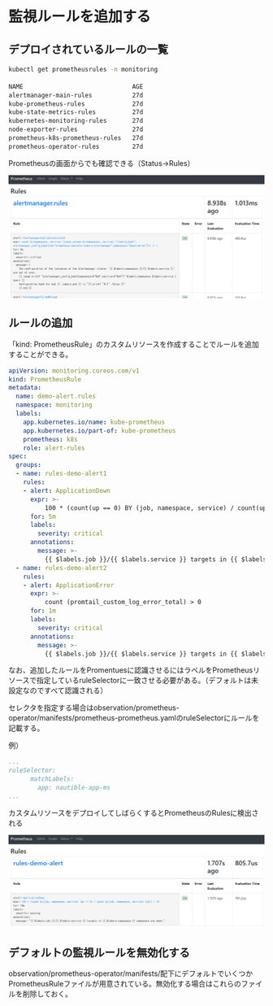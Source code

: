 # 監視ルールを追加する

## デプロイされているルールの一覧

```bash
kubectl get prometheusrules -n monitoring

NAME                              AGE
alertmanager-main-rules           27d
kube-prometheus-rules             27d
kube-state-metrics-rules          27d
kubernetes-monitoring-rules       27d
node-exporter-rules               27d
prometheus-k8s-prometheus-rules   27d
prometheus-operator-rules         27d
```

Prometheusの画面からでも確認できる（Status->Rules）

![prometheus2](./img/prometheus2.png)

## ルールの追加

「kind: PrometheusRule」のカスタムリソースを作成することでルールを追加することができる。

```yaml
apiVersion: monitoring.coreos.com/v1
kind: PrometheusRule
metadata:
  name: demo-alert.rules
  namespace: monitoring
  labels:
    app.kubernetes.io/name: kube-prometheus
    app.kubernetes.io/part-of: kube-prometheus
    prometheus: k8s
    role: alert-rules
spec:
  groups:
  - name: rules-demo-alert1
    rules:
    - alert: ApplicationDown
      expr: >-
          100 * (count(up == 0) BY (job, namespace, service) / count(up) BY (job, namespace, service)) > 10
      for: 5m
      labels:
        severity: critical
      annotations:
        message: >-
          {{ $labels.job }}/{{ $labels.service }} targets in {{ $labels.namespace }} namespace are down.
  - name: rules-demo-alert2
    rules:
    - alert: ApplicationError
      expr: >-
          count (promtail_custom_log_error_total) > 0
      for: 1m
      labels:
        severity: critical
      annotations:
        message: >-
          {{ $labels.job }}/{{ $labels.service }} targets in {{ $labels.namespace }} namespace are application error.
```

なお、追加したルールをPromentuesに認識させるにはラベルをPrometheusリソースで指定しているruleSelectorに一致させる必要がある。（デフォルトは未設定なのですべて認識される）

セレクタを指定する場合はobservation/prometheus-operator/manifests/prometheus-prometheus.yamlのruleSelectorにルールを記載する。

例）

```yaml
...
ruleSelector:
      matchLabels:
        app: nautible-app-ms
...
```

カスタムリソースをデプロイしてしばらくするとPrometheusのRulesに検出される

![prometheus3](./img/prometheus3.png)

## デフォルトの監視ルールを無効化する

observation/prometheus-operator/manifests/配下にデフォルトでいくつかPrometheusRuleファイルが用意されている。無効化する場合はこれらのファイルを削除しておく。
